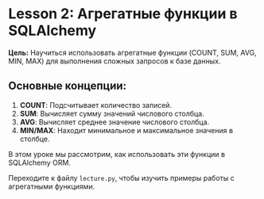 # Lesson 2: Агрегатные функции в SQLAlchemy

**Цель:** Научиться использовать агрегатные функции (COUNT, SUM, AVG, MIN, MAX) для выполнения сложных запросов к базе данных.

## Основные концепции:

1. **COUNT**: Подсчитывает количество записей.
2. **SUM**: Вычисляет сумму значений числового столбца.
3. **AVG**: Вычисляет среднее значение числового столбца.
4. **MIN/MAX**: Находит минимальное и максимальное значения в столбце.

В этом уроке мы рассмотрим, как использовать эти функции в SQLAlchemy ORM.

Переходите к файлу `lecture.py`, чтобы изучить примеры работы с агрегатными функциями.